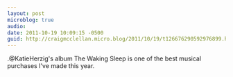 ```yaml
---
layout: post
microblog: true
audio: 
date: 2011-10-19 10:09:15 -0500
guid: http://craigmcclellan.micro.blog/2011/10/19/t126676290592976899.html
---
```

.@KatieHerzig's album The Waking Sleep is one of the best musical purchases I've made this year.
